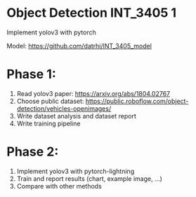 # Object Detection INT_3405 1
Implement yolov3 with pytorch

Model: https://github.com/datrhi/INT_3405_model

# Phase 1:
1. Read yolov3 paper: https://arxiv.org/abs/1804.02767
2. Choose public dataset: https://public.roboflow.com/object-detection/vehicles-openimages/
3. Write dataset analysis and dataset report
4. Write training pipeline
# Phase 2:
1. Implement yolov3 with pytorch-lightning
2. Train and report results (chart, example image, ...)
3. Compare with other methods

